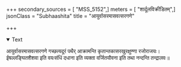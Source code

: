 +++
secondary_sources = [ "MSS_5152",]
meters = [ "शार्दूलविक्रीडितम्",]
jsonClass = "Subhaashita"
title = "आयुर्वासरमासवत्सरगणे"

+++

<details open><summary>Text</summary>

आयुर्वासरमासवत्सरगणे गच्छत्यदूरं पथैर् आक्रामन्ति कृतान्तकासरखुरक्षुण्णा रजोराजयः।  
ईषल्लङ्घितशैशवा इति वयःसंधिं दधाना इति व्यक्ता वर्जितयौवना इति तथा नन्दन्ति तन्द्रालवः॥
</details>
